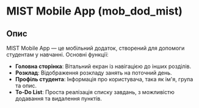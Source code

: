 # MIST Mobile App (mob_dod_mist)

## Опис
MIST Mobile App — це мобільний додаток, створений для допомоги студентам у навчанні. Основні функції:
- **Головна сторінка**: Вітальний екран із навігацією до інших розділів.
- **Розклад**: Відображення розкладу занять на поточний день.
- **Профіль студента**: Інформація про користувача, така як ім'я, група та опис.
- **To-Do List**: Проста реалізація списку завдань, з можливістю додавання та видалення пунктів.
